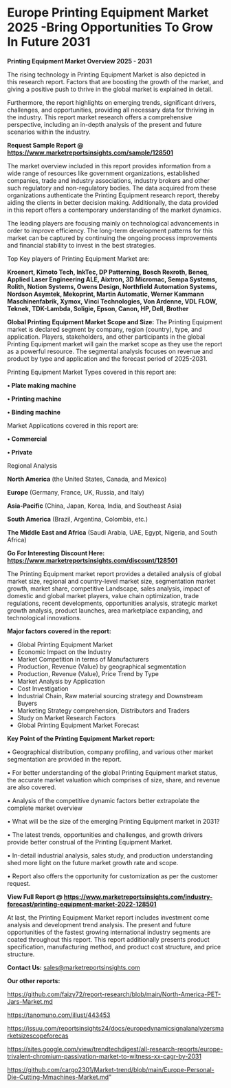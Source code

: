 # Europe Printing Equipment Market 2025 -Bring Opportunities To Grow In Future 2031

<Strong> Printing Equipment Market Overview 2025 - 2031</strong>

The rising technology in Printing Equipment Market is also depicted in this research report. Factors that are boosting the growth of the market, and giving a positive push to thrive in the global market is explained in detail.

Furthermore, the report highlights on emerging trends, significant drivers, challenges, and opportunities, providing all necessary data for thriving in the industry. This report market research offers a comprehensive perspective, including an in-depth analysis of the present and future scenarios within the industry.

<strong>Request Sample Report @ <a href=https://www.marketreportsinsights.com/sample/128501>https://www.marketreportsinsights.com/sample/128501</a></strong>

The market overview included in this report provides information from a wide range of resources like government organizations, established companies, trade and industry associations, industry brokers and other such regulatory and non-regulatory bodies. The data acquired from these organizations authenticate the Printing Equipment research report, thereby aiding the clients in better decision making. Additionally, the data provided in this report offers a contemporary understanding of the market dynamics.

The leading players are focusing mainly on technological advancements in order to improve efficiency. The long-term development patterns for this market can be captured by continuing the ongoing process improvements and financial stability to invest in the best strategies.

Top Key players of Printing Equipment Market are:

<strong>Kroenert, Kimoto Tech, InkTec, DP Patterning, Bosch Rexroth, Beneq, Applied Laser Engineering ALE, Aixtron, 3D Micromac, Sempa Systems, Rolith, Notion Systems, Owens Design, Northfield Automation Systems, Nordson Asymtek, Mekoprint, Martin Automatic, Werner Kammann Maschinenfabrik, Xymox, Vinci Technologies, Von Ardenne, VDL FLOW, Teknek, TDK-Lambda, Soligie, Epson, Canon, HP, Dell, Brother</strong>

<strong><b>Global Printing Equipment Market Scope and Size:</b></strong>
The Printing Equipment market is declared segment by company, region (country), type, and application. Players, stakeholders, and other participants in the global Printing Equipment market will gain the market scope as they use the report as a powerful resource. The segmental analysis focuses on revenue and product by type and application and the forecast period of 2025-2031.

Printing Equipment Market Types covered in this report are:

<strong>• Plate making machine

• Printing machine

• Binding machine</strong>

Market Applications covered in this report are:

<strong>• Commercial

• Private</strong> 

Regional Analysis

<strong>North America</strong> (the United States, Canada, and Mexico)

<strong>Europe</strong> (Germany, France, UK, Russia, and Italy)

<strong>Asia-Pacific</strong> (China, Japan, Korea, India, and Southeast Asia)

<strong>South America</strong> (Brazil, Argentina, Colombia, etc.)

<strong>The Middle East and Africa</strong> (Saudi Arabia, UAE, Egypt, Nigeria, and South Africa)

<strong>Go For Interesting Discount Here: <a href=https://www.marketreportsinsights.com/discount/128501>https://www.marketreportsinsights.com/discount/128501</a></strong>

The Printing Equipment market report provides a detailed analysis of global market size, regional and country-level market size, segmentation market growth, market share, competitive Landscape, sales analysis, impact of domestic and global market players, value chain optimization, trade regulations, recent developments, opportunities analysis, strategic market growth analysis, product launches, area marketplace expanding, and technological innovations.

<strong><b>Major factors covered in the report:</b></strong>
<ul>
  <li>Global Printing Equipment Market </li>
  <li>Economic Impact on the Industry</li>
  <li>Market Competition in terms of Manufacturers</li>
  <li>Production, Revenue (Value) by geographical segmentation</li>
  <li>Production, Revenue (Value), Price Trend by Type</li>
  <li>Market Analysis by Application</li>
  <li>Cost Investigation</li>
  <li>Industrial Chain, Raw material sourcing strategy and Downstream Buyers</li>
  <li>Marketing Strategy comprehension, Distributors and Traders</li>
  <li>Study on Market Research Factors</li>
  <li>Global Printing Equipment Market Forecast</li>
</ul>

<strong><b>Key Point of the Printing Equipment Market report:</b></strong>

• Geographical distribution, company profiling, and various other market segmentation are provided in the report.

• For better understanding of the global Printing Equipment market status, the accurate market valuation which comprises of size, share, and revenue are also covered.

• Analysis of the competitive dynamic factors better extrapolate the complete market overview

• What will be the size of the emerging Printing Equipment market in 2031?

• The latest trends, opportunities and challenges, and growth drivers provide better construal of the Printing Equipment Market.

• In-detail industrial analysis, sales study, and production understanding shed more light on the future market growth rate and scope.

• Report also offers the opportunity for customization as per the customer request.

<strong><b>View Full Report @ <a href=https://www.marketreportsinsights.com/industry-forecast/printing-equipment-market-2022-128501>https://www.marketreportsinsights.com/industry-forecast/printing-equipment-market-2022-128501</a></b></strong>


At last, the Printing Equipment Market report includes investment come analysis and development trend analysis. The present and future opportunities of the fastest growing international industry segments are coated throughout this report. This report additionally presents product specification, manufacturing method, and product cost structure, and price structure.

<strong>Contact Us:</strong>
sales@marketreportsinsights.com

<strong>Our other reports:</strong>

<a href=https://github.com/faizy72/report-research/blob/main/North-America-PET-Jars-Market.md>https://github.com/faizy72/report-research/blob/main/North-America-PET-Jars-Market.md</a>

<a href=https://tanomuno.com/illust/443453>https://tanomuno.com/illust/443453</a>

<a href=https://issuu.com/reportsinsights24/docs/europedynamicsignalanalyzersmarketsizescopeforecas>https://issuu.com/reportsinsights24/docs/europedynamicsignalanalyzersmarketsizescopeforecas</a>

<a href=https://sites.google.com/view/trendtechdigest/all-research-reports/europe-trivalent-chromium-passivation-market-to-witness-xx-cagr-by-2031>https://sites.google.com/view/trendtechdigest/all-research-reports/europe-trivalent-chromium-passivation-market-to-witness-xx-cagr-by-2031</a>

<a href=https://github.com/cargo2301/Market-trend/blob/main/Europe-Personal-Die-Cutting-Mmachines-Market.md>https://github.com/cargo2301/Market-trend/blob/main/Europe-Personal-Die-Cutting-Mmachines-Market.md</a>"
